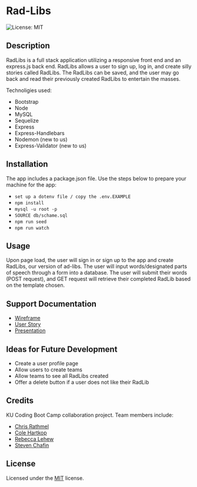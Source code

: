 # Rad-Libs
![License: MIT](https://img.shields.io/badge/License-MIT-yellow.svg)

## Description
RadLibs is a full stack application utilizing a responsive front end and an express.js back end. RadLibs allows a user to sign up, log in, and create silly stories called RadLibs. The RadLibs can be saved, and the user may go back and read their previously created RadLibs to entertain the masses. 

Technoligies used:
- Bootstrap
- Node 
- MySQL
- Sequelize
- Express
- Express-Handlebars
- Nodemon (new to us)
- Express-Validator (new to us)
 
## Installation
The app includes a package.json file. Use the steps below to prepare your machine for the app:
- ```set up a dotenv file / copy the .env.EXAMPLE```
- ```npm install```
- ```mysql -u root -p```
- ```SOURCE db/schame.sql```
- ```npm run seed```
- ```npm run watch```

## Usage
Upon page load, the user will sign in or sign up to the app and create RadLibs, our version of ad-libs. The user will input words/designated parts of speech through a form into a database. The user will submit their words (POST request), and GET request will retrieve their completed RadLib based on the template chosen.

## Support Documentation
- [Wireframe](https://docs.google.com/presentation/d/1p85Mem2GVpNCIsrWFuEKMGp7R_b7PnW1oEGkWgsKe-E/edit?usp=sharing)
- [User Story](https://docs.google.com/document/d/1wdFSLSm2UdIUqSKtJf7X4xEJtY0F_Edoyj9FBBVCezU/edit?usp=sharing)
- [Presentation](https://docs.google.com/presentation/d/1Z-ebyzibI_ibEakBGLJKuPitFa_E5qMQyyUplaB3_ac/edit#slide=id.p)

## Ideas for Future Development
- Create a user profile page
- Allow users to create teams
- Allow teams to see all RadLibs created
- Offer a delete button if a user does not like their RadLib

## Credits
KU Coding Boot Camp collaboration project. Team members include:
- [Chris Rathmel](https://github.com/kitrath)
- [Cole Hartkop](https://github.com/zencoh)
- [Rebecca Lehew](https://github.com/rebeccalehew)
- [Steven Chafin](https://github.com/SChafinIII)

## License
Licensed under the [MIT](https://opensource.org/licenses/MIT) license.